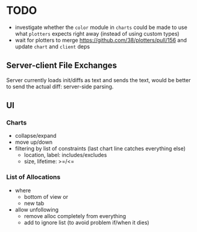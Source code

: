 # TODO

- investigate whether the `color` module in `charts` could be made to use what `plotters` expects
  right away (instead of using custom types)
- wait for plotters to merge https://github.com/38/plotters/pull/156 and update `chart` and `client`
  deps

## Server-client File Exchanges

Server currently loads init/diffs as text and sends the text, would be better to send the actual
diff: server-side parsing.

## UI

### Charts

- collapse/expand
- move up/down
- filtering by list of constraints (last chart line catches everything else)
    - location, label: includes/excludes
    - size, lifetime: >=/<=

### List of Allocations

- where
    - bottom of view or
    - new tab
- allow unfollowing 
    - remove alloc completely from everything
    - add to ignore list (to avoid problem if/when it dies)
